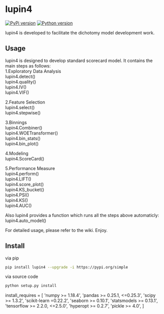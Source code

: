 

# lupin4

[![PyPi version][pypi-image]][pypi-url]
[![Python version][python-image]][docs-url]



lupin4 is developed to facilitate the dichotomy model development work.

## Usage
lupin4 is designed to develop standard scorecard model. It contains the main steps as follows:  
1.Exploratory Data Analysis  
lupin4.detect()  
lupin4.quality()  
lupin4.IV()  
lupin4.VIF()  

2.Feature Selection  
lupin4.select()  
lupin4.stepwise()  

3.Binnings  
lupin4.Combiner()  
lupin4.WOETransformer()  
lupin4.bin_stats()  
lupin4.bin_plot()  

4.Modeling  
lupin4.ScoreCard()  

5.Performance Measure  
lupin4.perform()  
lupin4.LIFT()  
lupin4.score_plot()  
lupin4.KS_bucket()  
lupin4.PSI()  
lupin4.KS()  
lupin4.AUC()  

Also lupin4 provides a function which runs all the steps above automaticly:  
lupin4.auto_model()  

For detailed usage, please refer to the wiki. Enjoy.  


## Install


via pip

```bash
pip install lupin4 --upgrade -i https://pypi.org/simple
```

via source code

```bash
python setup.py install
```

install_requires = [
        'numpy >= 1.18.4',
        'pandas >= 0.25.1, <=0.25.3',
        'scipy >= 1.3.2',
        'scikit-learn =0.22.2',
        'seaborn >= 0.10.1',
        'statsmodels >= 0.13.1',
        'tensorflow >= 2.2.0, <=2.5.0',
        'hyperopt >= 0.2.7',
        'pickle >= 4.0',
    ]



[pypi-image]: https://img.shields.io/badge/pypi-V0.0.1-%3Cgreen%3E
[pypi-url]: https://www.baidu.com
[python-image]: https://img.shields.io/pypi/pyversions/toad.svg?style=flat-square
[docs-url]: https://www.baidu.com

